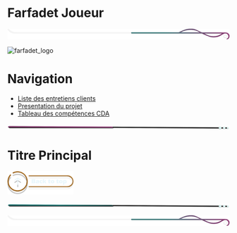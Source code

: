 # Farfadet Joueur 

<!-- Main image  -->

![border](./assets/line/border_deco_rt.png)

![farfadet_logo](./assets/img/logo_bannière.png)
<!-- # Sommaire

- [Objectif et Consignes](#objectif-et-consignes) -->

# Navigation

- [Liste des entretiens clients](./doc/entretiens/liste_entretiens.md)
- [Presentation du projet](./doc/presentation/presentation.md)
- [Tableau des compétences CDA](./assets/img/cda_competences.png)


![border](./assets/line/line-pink-point_l.png)

# Titre Principal

<a href="#sommaire">
<img src="assets/button/back_to_top.png" alt="Home page" style="width: 150px; height: auto;">
</a>

![border](./assets/line/line-teal-point_l.png)

![border](./assets/line/border_deco_rt.png)
